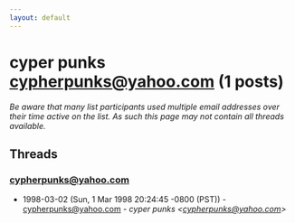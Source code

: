 ```yaml
---
layout: default
---
```


# cyper punks <cypherpunks@yahoo.com> (1 posts)

_Be aware that many list participants used multiple email addresses over their time active on the list. As such this page may not contain all threads available._

## Threads

### cypherpunks@yahoo.com
+ 1998-03-02 (Sun, 1 Mar 1998 20:24:45 -0800 (PST)) - [cypherpunks@yahoo.com](/archive/1998/03/2d2aa20aaeda373d4968160510e8ab927dbfab0c67a865cc767b529738db6d8b) - _cyper punks \<cypherpunks@yahoo.com\>_

